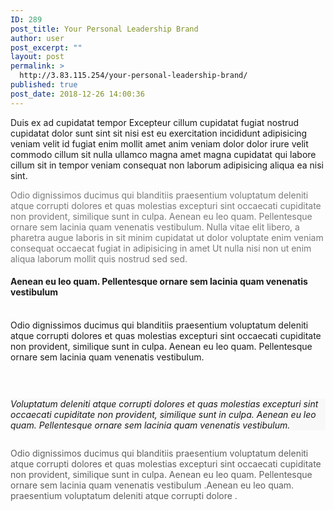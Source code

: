 ```yaml
---
ID: 289
post_title: Your Personal Leadership Brand
author: user
post_excerpt: ""
layout: post
permalink: >
  http://3.83.115.254/your-personal-leadership-brand/
published: true
post_date: 2018-12-26 14:00:36
---
```

<!-- wp:paragraph {"fontSize":"medium"} -->
<p class="has-medium-font-size">Duis ex ad cupidatat tempor Excepteur cillum cupidatat fugiat nostrud cupidatat dolor sunt sint sit nisi est eu exercitation incididunt adipisicing veniam velit id fugiat enim mollit amet anim veniam dolor dolor irure velit commodo cillum sit nulla ullamco magna amet magna cupidatat qui labore cillum sit in tempor veniam consequat non laborum adipisicing aliqua ea nisi sint. </p>
<!-- /wp:paragraph -->

<!-- wp:paragraph {"customTextColor":"#797979"} -->
<p style="color:#797979" class="has-text-color">Odio dignissimos ducimus qui blanditiis praesentium voluptatum deleniti atque corrupti dolores et quas molestias excepturi sint occaecati cupiditate non provident, similique sunt in culpa. Aenean eu leo quam. Pellentesque ornare sem lacinia quam venenatis vestibulum. Nulla vitae elit libero, a pharetra augue laboris in sit minim cupidatat ut dolor voluptate enim veniam consequat occaecat fugiat in adipisicing in amet Ut nulla nisi non ut enim aliqua laborum mollit quis nostrud sed sed.</p>
<!-- /wp:paragraph -->

<!-- wp:uagb/section {"block_id":"0775a21b-2533-4ce9-b081-2b630fe9064d","topPadding":50,"bottomPadding":0,"leftPadding":0,"rightPadding":0,"contentWidth":"full_width","innerWidth":1200} -->
<section class="wp-block-uagb-section uagb-section__wrap uagb-section__background-undefined" id="uagb-section-0775a21b-2533-4ce9-b081-2b630fe9064d"><div class="uagb-section__overlay"></div><div class="uagb-section__inner-wrap"><!-- wp:columns -->
<div class="wp-block-columns has-2-columns"><!-- wp:column -->
<div class="wp-block-column"><!-- wp:uagb/advanced-heading {"block_id":"ff05081c-459a-4247-9fa8-8f0a84bf7a27","headingAlign":"left","headingColor":"#ff6900","subHeadingColor":"#7d7d7d","headingTag":"h4","separatorHeight":0,"headSpace":0,"separatorSpace":0} -->
<div class="wp-block-uagb-advanced-heading" id="uagb-adv-heading-ff05081c-459a-4247-9fa8-8f0a84bf7a27"><h4 class="uagb-heading-text">Aenean eu leo quam. Pellentesque ornare sem lacinia quam venenatis vestibulum</h4><div class="uagb-separator-wrap"><div class="uagb-separator"></div></div><p class="uagb-desc-text"> <br>Odio dignissimos ducimus qui blanditiis praesentium voluptatum deleniti atque corrupti dolores et quas molestias excepturi sint occaecati cupiditate non provident, similique sunt in culpa. Aenean eu leo quam. Pellentesque ornare sem lacinia quam venenatis vestibulum. </p></div>
<!-- /wp:uagb/advanced-heading -->

<!-- wp:spacer {"height":30} -->
<div style="height:30px" aria-hidden="true" class="wp-block-spacer"></div>
<!-- /wp:spacer -->

<!-- wp:paragraph {"customBackgroundColor":"#f8f8f8"} -->
<p style="background-color:#f8f8f8" class="has-background"><em>Voluptatum deleniti atque corrupti dolores et quas molestias excepturi sint occaecati cupiditate non provident, similique sunt in culpa. Aenean eu leo quam. Pellentesque ornare sem lacinia quam venenatis vestibulum. </em></p>
<!-- /wp:paragraph --></div>
<!-- /wp:column -->

<!-- wp:column -->
<div class="wp-block-column"><!-- wp:image {"id":434} -->
<figure class="wp-block-image"><img src="https://websitedemos.net/charity-02/wp-content/uploads/sites/173/2018/12/kids07-free-img.jpg" alt="" class="wp-image-434"/></figure>
<!-- /wp:image --></div>
<!-- /wp:column --></div>
<!-- /wp:columns -->

<!-- wp:paragraph -->
<p></p>
<!-- /wp:paragraph --></div></section>
<!-- /wp:uagb/section -->

<!-- wp:paragraph {"customTextColor":"#5d5d5d"} -->
<p style="color:#5d5d5d" class="has-text-color">Odio dignissimos ducimus qui blanditiis praesentium voluptatum deleniti atque corrupti dolores et quas molestias excepturi sint occaecati cupiditate non provident, similique sunt in culpa. Aenean eu leo quam. Pellentesque ornare sem lacinia quam venenatis vestibulum .Aenean eu leo quam. praesentium voluptatum deleniti atque corrupti dolore .</p>
<!-- /wp:paragraph -->